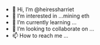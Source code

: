 - 👋 Hi, I’m @heiressharriet
- 👀 I’m interested in ...mining eth
- 🌱 I’m currently learning ...
- 💞️ I’m looking to collaborate on ...
- 📫 How to reach me ...

<!---
heiressharriet/heiressharriet is a ✨ special ✨ repository because its `README.md` (this file) appears on your GitHub profile.
You can click the Preview link to take a look at your changes.
--->
